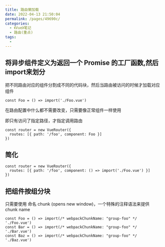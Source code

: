 ```yaml
---
title: 路由懒加载
date: 2022-04-13 21:50:04
permalink: /pages/49690c/
categories:
  - 《Vue》笔记
  - 路由(重点)
tags:
  - 
---
```

## 将异步组件定义为返回一个 Promise 的工厂函数,然后import来划分

把不同路由对应的组件分割成不同的代码块，然后当路由被访问的时候才加载对应组件

```
const Foo = () => import('./Foo.vue')
```

在路由配置中什么都不需要改变，只需要像正常组件一样使用

即只有访问了指定路径，才指定调用路由

```
const router = new VueRouter({
  routes: [{ path: '/foo', component: Foo }]
})
```

## 简化

```
const router = new VueRouter({
  routes: [{ path: '/foo', component: () => import('./Foo.vue') }]
})
```

## 把组件按组分块

只需要使用 命名 chunk (opens new window)，一个特殊的注释语法来提供 chunk name

```
const Foo = () => import(/* webpackChunkName: "group-foo" */ './Foo.vue')
const Bar = () => import(/* webpackChunkName: "group-foo" */ './Bar.vue')
const Baz = () => import(/* webpackChunkName: "group-foo" */ './Baz.vue')
```